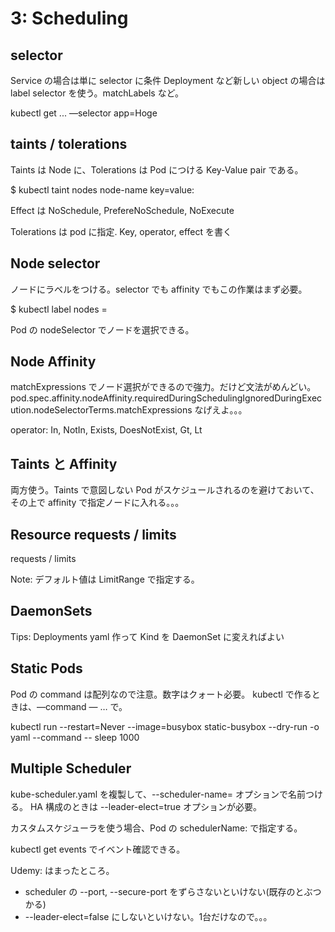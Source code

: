 # 3: Scheduling

## selector

Service の場合は単に selector に条件
Deployment など新しい object の場合は label selector を使う。matchLabels など。

kubectl get ... —selector app=Hoge

## taints / tolerations

Taints は Node に、Tolerations は Pod につける
Key-Value pair である。

$ kubectl taint nodes node-name key=value:<effect>

Effect は NoSchedule, PrefereNoSchedule, NoExecute

Tolerations は pod に指定. Key, operator, effect を書く

## Node selector

ノードにラベルをつける。selector でも affinity でもこの作業はまず必要。

$ kubectl label nodes <node-name> <key>=<value>

Pod の nodeSelector でノードを選択できる。

## Node Affinity

matchExpressions でノード選択ができるので強力。だけど文法がめんどい。
pod.spec.affinity.nodeAffinity.requiredDuringSchedulingIgnoredDuringExecution.nodeSelectorTerms.matchExpressions
なげえよ。。。

operator: In, NotIn, Exists, DoesNotExist, Gt, Lt

## Taints と Affinity

両方使う。Taints で意図しない Pod がスケジュールされるのを避けておいて、その上で affinity で指定ノードに入れる。。。

## Resource requests / limits

requests / limits

Note: デフォルト値は LimitRange で指定する。

## DaemonSets

Tips: Deployments yaml 作って Kind を DaemonSet に変えればよい

## Static Pods

Pod の command は配列なので注意。数字はクォート必要。
kubectl で作るときは、—command — … で。

kubectl run --restart=Never --image=busybox static-busybox --dry-run -o yaml --command -- sleep 1000

## Multiple Scheduler

kube-scheduler.yaml を複製して、--scheduler-name= オプションで名前つける。
HA 構成のときは  --leader-elect=true オプションが必要。

カスタムスケジューラを使う場合、Pod の schedulerName: で指定する。

kubectl get events でイベント確認できる。

Udemy: はまったところ。
- scheduler の --port, --secure-port をずらさないといけない(既存のとぶつかる)
- --leader-elect=false にしないといけない。1台だけなので。。。
